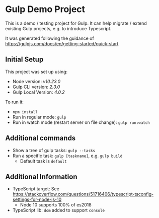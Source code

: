# Gulp Demo Project

This is a demo / testing project for Gulp. It can help migrate / extend existing Gulp projects,
e.g. to introduce Typescript.

It was generated following the guidance of <https://gulpjs.com/docs/en/getting-started/quick-start>

## Initial Setup

This project was set up using:

- Node version: *v10.23.0*
- Gulp CLI version: *2.3.0*
- Gulp Local Version: *4.0.2*

To run it:

- `npm install`
- Run in regular mode: `gulp`
- Run in watch mode (restart server on file change): `gulp run:watch`

## Additional commands

- Show a tree of gulp tasks: `gulp --tasks`
- Run a specific task: `gulp [taskname]`, e.g. `gulp build`
  - Default task is `default`
  
## Additional Information

- TypeScript target: See <https://stackoverflow.com/questions/51716406/typescript-tsconfig-settings-for-node-js-10>
  - Node 10 supports 100% of es2018
- TypeScript lib: `dom` added to support `console`